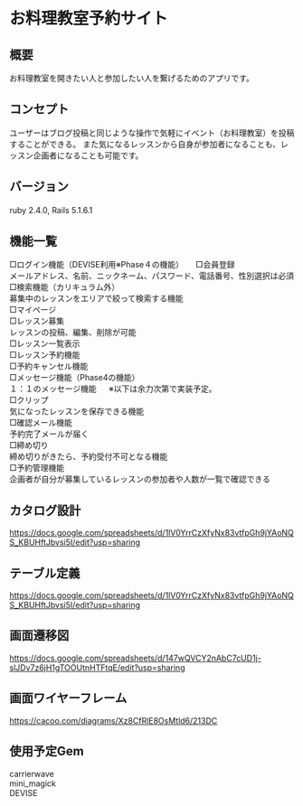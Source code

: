 # お料理教室予約サイト  
## 概要  
お料理教室を開きたい人と参加したい人を繋げるためのアプリです。  
## コンセプト  
ユーザーはブログ投稿と同じような操作で気軽にイベント（お料理教室）を投稿することができる。 また気になるレッスンから自身が参加者になることも、レッスン企画者になることも可能です。  
## バージョン  　
ruby 2.4.0,
Rails 5.1.6.1  　
## 機能一覧  
□ログイン機能（DEVISE利用※Phase４の機能）  　
□会員登録  
    メールアドレス、名前、ニックネーム、パスワード、電話番号、性別選択は必須  
□検索機能（カリキュラム外）  
    募集中のレッスンをエリアで絞って検索する機能  
□マイページ  
□レッスン募集  
    レッスンの投稿、編集、削除が可能  
□レッスン一覧表示  
□レッスン予約機能  
□予約キャンセル機能  
□メッセージ機能（Phase4の機能）  
    １：１のメッセージ機能 　
※以下は余力次第で実装予定。  
□クリップ  
    気になったレッスンを保存できる機能  
□確認メール機能  
    予約完了メールが届く  
□締め切り  
    締め切りがきたら、予約受付不可となる機能  
□予約管理機能  
    企画者が自分が募集しているレッスンの参加者や人数が一覧で確認できる  
## カタログ設計  
<https://docs.google.com/spreadsheets/d/1lV0YrrCzXfyNx83vtfpGh9jYAoNQS_KBUHftJbvsi5I/edit?usp=sharing>  
## テーブル定義  
<https://docs.google.com/spreadsheets/d/1lV0YrrCzXfyNx83vtfpGh9jYAoNQS_KBUHftJbvsi5I/edit?usp=sharing>  
## 画面遷移図  
<https://docs.google.com/spreadsheets/d/147wQVCY2nAbC7cUD1j-slJDv7z6jH1gTOOUtnHTFtqE/edit?usp=sharing>  
## 画面ワイヤーフレーム  
<https://cacoo.com/diagrams/Xz8CfRlE8OsMtld6/213DC>  
## 使用予定Gem  
carrierwave  
mini_magick  
DEVISE  
